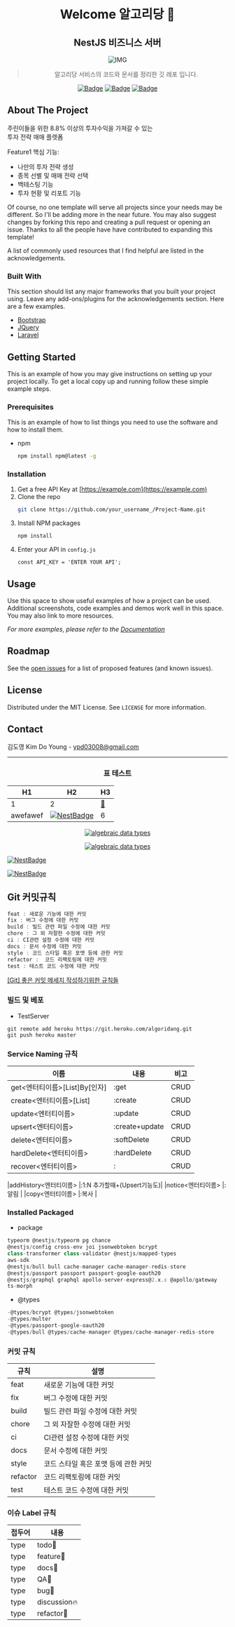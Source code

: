 <div align="center">


# Welcome 알고리당 👏  

## NestJS 비즈니스 서버 

![IMG](https://algoridang.s3.ap-northeast-2.amazonaws.com/common/1627272503198d_thumb04.png)

> 알고리당 서비스의 코드와 문서를 정리한 깃 레포 입니다.     

[![Badge](https://img.shields.io/badge/Nestjs-SERVER-F3BC2F?style=for-the-badge&logo=nestjs&logoColor=red)](#)
[![Badge](https://img.shields.io/badge/redis-Cache-DC382D?style=for-the-badge&logo=redis&logoColor=red)](#)
[![Badge](https://img.shields.io/badge/PostgreSQL-DB-4169E1?style=for-the-badge&logo=PostgreSQL&logoColor=red)](#)

</div>


<!-- ABOUT THE PROJECT -->
## About The Project

주린이들을 위한 8.8% 이상의 투자수익을 가져갈 수 있는  
투자 전략 매매 플렛폼   

Feature1 핵심 기능:
* 나만의 투자 전략 생성 
* 종목 선별 및 매매 전략 선택
* 백테스팅 기능
* 투자 현황 및 리포트 기능   

Of course, no one template will serve all projects since your needs may be different. So I'll be adding more in the near future. You may also suggest changes by forking this repo and creating a pull request or opening an issue. Thanks to all the people have have contributed to expanding this template!

A list of commonly used resources that I find helpful are listed in the acknowledgements.

### Built With

This section should list any major frameworks that you built your project using. Leave any add-ons/plugins for the acknowledgements section. Here are a few examples.
* [Bootstrap](https://getbootstrap.com)
* [JQuery](https://jquery.com)
* [Laravel](https://laravel.com)



<!-- GETTING STARTED -->
## Getting Started

This is an example of how you may give instructions on setting up your project locally.
To get a local copy up and running follow these simple example steps.

### Prerequisites

This is an example of how to list things you need to use the software and how to install them.
* npm
  ```sh
  npm install npm@latest -g
  ```

### Installation

1. Get a free API Key at [https://example.com](https://example.com)
2. Clone the repo
   ```sh
   git clone https://github.com/your_username_/Project-Name.git
   ```
3. Install NPM packages
   ```sh
   npm install
   ```
4. Enter your API in `config.js`
   ```JS
   const API_KEY = 'ENTER YOUR API';
   ```



<!-- USAGE EXAMPLES -->
## Usage

Use this space to show useful examples of how a project can be used. Additional screenshots, code examples and demos work well in this space. You may also link to more resources.

_For more examples, please refer to the [Documentation](https://example.com)_



<!-- ROADMAP -->
## Roadmap

See the [open issues](https://github.com/othneildrew/Best-README-Template/issues) for a list of proposed features (and known issues).



<!-- LICENSE -->
## License

Distributed under the MIT License. See `LICENSE` for more information.


<!-- CONTACT -->
## Contact

김도영 Kim Do Young - ypd03008@gmail.com





----

<div align="center">


### 표 테스트

|H1|H2|H3|
|--|--|--|
|1|2|[:link:](URL)|  
|awefawef|[![NestBadge](https://img.shields.io/badge/BLOG%20POST%20LINK-hello-F3BC2F?style=flat-squre&logo=nestjs&logoColor=red)](https://naver.com)|6|

 
  [![algebraic data types](https://img.shields.io/badge/CODE%20LINK-white?style=flat-square&logo=typescript)](#)    
  
  [![algebraic data types](https://img.shields.io/badge/BLOG%20POST%20LINK-663399?style=flat-square&logo=gatsby&logoColor=white)](#)                    
</div>




[![NestBadge](https://img.shields.io/badge/BLOG%20POST%20LINK-hello-F3BC2F?style=for-the-badge&logo=nestjs&logoColor=red)](https://naver.com)

[![NestBadge](https://img.shields.io/badge/BLOG%20POST%20LINK-hello-F3BC2F?style=flat-squre&logo=nestjs&logoColor=red)](https://naver.com)


## Git 커밋규칙

```jsx
feat : 새로운 기능에 대한 커밋
fix : 버그 수정에 대한 커밋
build : 빌드 관련 파일 수정에 대한 커밋
chore : 그 외 자잘한 수정에 대한 커밋
ci : CI관련 설정 수정에 대한 커밋
docs : 문서 수정에 대한 커밋
style : 코드 스타일 혹은 포맷 등에 관한 커밋
refactor :  코드 리팩토링에 대한 커밋
test : 테스트 코드 수정에 대한 커밋
```

[[Git] 좋은 커밋 메세지 작성하기위한 규칙들](https://beomseok95.tistory.com/328)


### 빌드 및 베포
- TestServer  
```
git remote add heroku https://git.heroku.com/algoridang.git
git push heroku master
```
### Service Naming 규칙  

|이름|내용|비고|
|------|---|---|
|get<엔터티이름>[List]By[인자]  |:get   |CRUD
|create<엔터티이름>[List]       |:create|CRUD
|update<엔터티이름>             |:update|CRUD
|upsert<엔터티이름>             |:create+update|CRUD
|delete<엔터티이름>	            |:softDelete|CRUD
|hardDelete<엔터티이름>         |:hardDelete|CRUD
|recover<엔터티이름>            |:              |CRUD

|addHistory<엔터티이름>         |:1:N 추가할때+(Upsert기능도)|
|notice<엔터티이름>	            |:알림          |
|copy<엔터티이름>		        |:복사          |


### Installed Packaged

- package  
```ts
typeorm @nestjs/typeorm pg chance 
@nestjs/config cross-env joi jsonwebtoken bcrypt
class-transformer class-validator @nestjs/mapped-types
aws-sdk 
@nestjs/bull bull cache-manager cache-manager-redis-store
@nestjs/passport passport passport-google-oauth20
@nestjs/graphql graphql apollo-server-express@2.x.x @apollo/gateway
ts-morph
```
- @types  

```ts
-@types/bcrypt @types/jsonwebtoken 
-@types/multer 
-@types/passport-google-oauth20 
-@types/bull @types/cache-manager @types/cache-manager-redis-store
```
### 커밋 규칙 
|규칙|설명|
|---|---|
|feat     | 새로운 기능에 대한 커밋          |
|fix      | 버그 수정에 대한 커밋            |
|build    | 빌드 관련 파일 수정에 대한 커밋           |
|chore    | 그 외 자잘한 수정에 대한 커밋          |
|ci       | CI관련 설정 수정에 대한 커밋           |
|docs     | 문서 수정에 대한 커밋            |
|style    | 코드 스타일 혹은 포맷 등에 관한 커밋            |
|refactor | 코드 리팩토링에 대한 커밋           |
|test     | 테스트 코드 수정에 대한 커밋           |

### 이슈 Label 규칙 
|접두어|내용|
|---|---|
|type | todo💚|
|type | feature🎉|
|type | docs📄|
|type | QA🍶|
|type | bug🐞|
|type | discussion🔥|
|type | refactor🧬|
